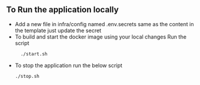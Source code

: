 ## To Run the application locally 

* Add a new file in infra/config named .env.secrets same as the content in the template just update the secret
* To build and start the docker image using your local changes Run the script
    ```bash
      ./start.sh

* To stop the application run the below script
  ```bash
  ./stop.sh